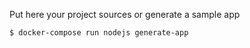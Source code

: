 Put here your project sources or generate a sample app
```
$ docker-compose run nodejs generate-app
```
